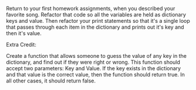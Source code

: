 Return to your first homework assignments, when you described your favorite song. Refactor that code so all the variables are held as dictionary keys and value. Then refactor your print statements so that it's a single loop that passes through each item in the dictionary and prints out it's key and then it's value.

Extra Credit:

Create a function that allows someone to guess the value of any key in the dictionary, and find out if they were right or wrong. This function should accept two parameters: Key and Value. If the key exists in the dictionary and that value is the correct value, then the function should return true. In all other cases, it should return false.
